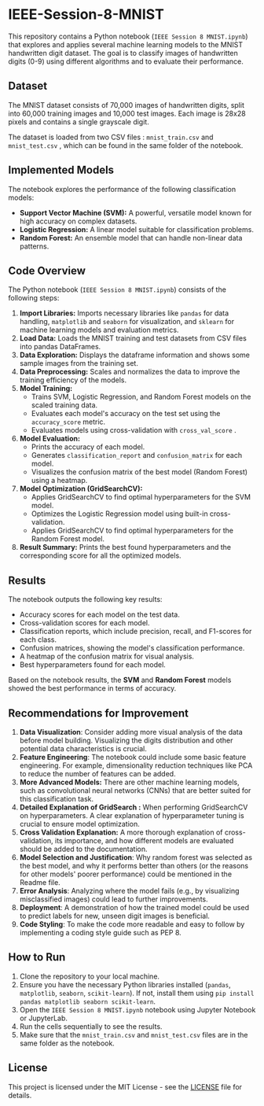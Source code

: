 # IEEE-Session-8-MNIST

This repository contains a Python notebook (`IEEE Session 8 MNIST.ipynb`) that explores and applies several machine learning models to the MNIST handwritten digit dataset. The goal is to classify images of handwritten digits (0-9) using different algorithms and to evaluate their performance.

## Dataset

The MNIST dataset consists of 70,000 images of handwritten digits, split into 60,000 training images and 10,000 test images. Each image is 28x28 pixels and contains a single grayscale digit.

The dataset is loaded from two CSV files : `mnist_train.csv` and `mnist_test.csv` , which can be found in the same folder of the notebook.

## Implemented Models

The notebook explores the performance of the following classification models:

*   **Support Vector Machine (SVM):** A powerful, versatile model known for high accuracy on complex datasets.
*   **Logistic Regression:** A linear model suitable for classification problems.
*   **Random Forest:** An ensemble model that can handle non-linear data patterns.

## Code Overview

The Python notebook (`IEEE Session 8 MNIST.ipynb`) consists of the following steps:

1.  **Import Libraries:** Imports necessary libraries like `pandas` for data handling, `matplotlib` and `seaborn` for visualization, and `sklearn` for machine learning models and evaluation metrics.
2.  **Load Data:** Loads the MNIST training and test datasets from CSV files into pandas DataFrames.
3.  **Data Exploration:** Displays the dataframe information and shows some sample images from the training set.
4.  **Data Preprocessing:** Scales and normalizes the data to improve the training efficiency of the models.
5.  **Model Training:**
    *   Trains SVM, Logistic Regression, and Random Forest models on the scaled training data.
    *   Evaluates each model's accuracy on the test set using the `accuracy_score` metric.
    *   Evaluates models using cross-validation with `cross_val_score` .
6.  **Model Evaluation:**
    *   Prints the accuracy of each model.
    *   Generates `classification_report` and `confusion_matrix` for each model.
    *   Visualizes the confusion matrix of the best model (Random Forest) using a heatmap.
7.  **Model Optimization (GridSearchCV):**
    *   Applies GridSearchCV to find optimal hyperparameters for the SVM model.
    *   Optimizes the Logistic Regression model using built-in cross-validation.
    *   Applies GridSearchCV to find optimal hyperparameters for the Random Forest model.
8.  **Result Summary:** Prints the best found hyperparameters and the corresponding score for all the optimized models.

## Results

The notebook outputs the following key results:

*   Accuracy scores for each model on the test data.
*   Cross-validation scores for each model.
*   Classification reports, which include precision, recall, and F1-scores for each class.
*   Confusion matrices, showing the model's classification performance.
*   A heatmap of the confusion matrix for visual analysis.
*  Best hyperparameters found for each model.

Based on the notebook results, the **SVM** and **Random Forest** models showed the best performance in terms of accuracy.

## Recommendations for Improvement

1.  **Data Visualization**: Consider adding more visual analysis of the data before model building. Visualizing the digits distribution and other potential data characteristics is crucial.
2.  **Feature Engineering**: The notebook could include some basic feature engineering. For example, dimensionality reduction techniques like PCA to reduce the number of features can be added.
3.  **More Advanced Models:** There are other machine learning models, such as convolutional neural networks (CNNs) that are better suited for this classification task.
4.  **Detailed Explanation of GridSearch :** When performing GridSearchCV on hyperparameters. A clear explanation of hyperparameter tuning is crucial to ensure model optimization.
5.  **Cross Validation Explanation:** A more thorough explanation of cross-validation, its importance, and how different models are evaluated should be added to the documentation.
6.  **Model Selection and Justification**: Why random forest was selected as the best model, and why it performs better than others (or the reasons for other models' poorer performance) could be mentioned in the Readme file.
7.  **Error Analysis**: Analyzing where the model fails (e.g., by visualizing misclassified images) could lead to further improvements.
8.  **Deployment**: A demonstration of how the trained model could be used to predict labels for new, unseen digit images is beneficial.
9.  **Code Styling**: To make the code more readable and easy to follow by implementing a coding style guide such as PEP 8.

## How to Run

1.  Clone the repository to your local machine.
2.  Ensure you have the necessary Python libraries installed (`pandas`, `matplotlib`, `seaborn`, `scikit-learn`). If not, install them using `pip install pandas matplotlib seaborn scikit-learn`.
3.  Open the `IEEE Session 8 MNIST.ipynb` notebook using Jupyter Notebook or JupyterLab.
4.  Run the cells sequentially to see the results.
5.  Make sure that the `mnist_train.csv` and `mnist_test.csv` files are in the same folder as the notebook.

## License

This project is licensed under the MIT License - see the [LICENSE](LICENSE) file for details.
